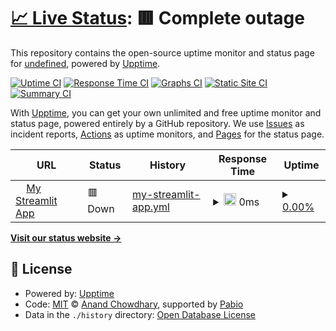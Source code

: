 # [📈 Live Status](https://undefined.github.io/undefined): <!--live status--> **🟥 Complete outage**

This repository contains the open-source uptime monitor and status page for [undefined](https://undefined.github.io/undefined), powered by [Upptime](https://github.com/upptime/upptime).

[![Uptime CI](https://github.com/undefined/undefined/workflows/Uptime%20CI/badge.svg)](https://github.com/undefined/undefined/actions?query=workflow%3A%22Uptime+CI%22)
[![Response Time CI](https://github.com/undefined/undefined/workflows/Response%20Time%20CI/badge.svg)](https://github.com/undefined/undefined/actions?query=workflow%3A%22Response+Time+CI%22)
[![Graphs CI](https://github.com/undefined/undefined/workflows/Graphs%20CI/badge.svg)](https://github.com/undefined/undefined/actions?query=workflow%3A%22Graphs+CI%22)
[![Static Site CI](https://github.com/undefined/undefined/workflows/Static%20Site%20CI/badge.svg)](https://github.com/undefined/undefined/actions?query=workflow%3A%22Static+Site+CI%22)
[![Summary CI](https://github.com/undefined/undefined/workflows/Summary%20CI/badge.svg)](https://github.com/undefined/undefined/actions?query=workflow%3A%22Summary+CI%22)

With [Upptime](https://upptime.js.org), you can get your own unlimited and free uptime monitor and status page, powered entirely by a GitHub repository. We use [Issues](https://github.com/undefined/undefined/issues) as incident reports, [Actions](https://github.com/undefined/undefined/actions) as uptime monitors, and [Pages](https://undefined.github.io/undefined) for the status page.

<!--start: status pages-->
<!-- This summary is generated by Upptime (https://github.com/upptime/upptime) -->
<!-- Do not edit this manually, your changes will be overwritten -->
<!-- prettier-ignore -->
| URL | Status | History | Response Time | Uptime |
| --- | ------ | ------- | ------------- | ------ |
| <img alt="" src="https://icons.duckduckgo.com/ip3/disaster-app.streamlit.app.ico" height="13"> [My Streamlit App](https://disaster-app.streamlit.app) | 🟥 Down | [my-streamlit-app.yml](https://github.com/workmeshari1/Disasteruptime/commits/HEAD/history/my-streamlit-app.yml) | <details><summary><img alt="Response time graph" src="./graphs/my-streamlit-app/response-time-week.png" height="20"> 0ms</summary><br><a href="https://undefined.github.io/undefined/history/my-streamlit-app"><img alt="Response time 0" src="https://img.shields.io/endpoint?url=https%3A%2F%2Fraw.githubusercontent.com%2Fworkmeshari1%2FDisasteruptime%2FHEAD%2Fapi%2Fmy-streamlit-app%2Fresponse-time.json"></a><br><a href="https://undefined.github.io/undefined/history/my-streamlit-app"><img alt="24-hour response time 0" src="https://img.shields.io/endpoint?url=https%3A%2F%2Fraw.githubusercontent.com%2Fworkmeshari1%2FDisasteruptime%2FHEAD%2Fapi%2Fmy-streamlit-app%2Fresponse-time-day.json"></a><br><a href="https://undefined.github.io/undefined/history/my-streamlit-app"><img alt="7-day response time 0" src="https://img.shields.io/endpoint?url=https%3A%2F%2Fraw.githubusercontent.com%2Fworkmeshari1%2FDisasteruptime%2FHEAD%2Fapi%2Fmy-streamlit-app%2Fresponse-time-week.json"></a><br><a href="https://undefined.github.io/undefined/history/my-streamlit-app"><img alt="30-day response time 0" src="https://img.shields.io/endpoint?url=https%3A%2F%2Fraw.githubusercontent.com%2Fworkmeshari1%2FDisasteruptime%2FHEAD%2Fapi%2Fmy-streamlit-app%2Fresponse-time-month.json"></a><br><a href="https://undefined.github.io/undefined/history/my-streamlit-app"><img alt="1-year response time 0" src="https://img.shields.io/endpoint?url=https%3A%2F%2Fraw.githubusercontent.com%2Fworkmeshari1%2FDisasteruptime%2FHEAD%2Fapi%2Fmy-streamlit-app%2Fresponse-time-year.json"></a></details> | <details><summary><a href="https://undefined.github.io/undefined/history/my-streamlit-app">0.00%</a></summary><a href="https://undefined.github.io/undefined/history/my-streamlit-app"><img alt="All-time uptime 0.00%" src="https://img.shields.io/endpoint?url=https%3A%2F%2Fraw.githubusercontent.com%2Fworkmeshari1%2FDisasteruptime%2FHEAD%2Fapi%2Fmy-streamlit-app%2Fuptime.json"></a><br><a href="https://undefined.github.io/undefined/history/my-streamlit-app"><img alt="24-hour uptime 0.00%" src="https://img.shields.io/endpoint?url=https%3A%2F%2Fraw.githubusercontent.com%2Fworkmeshari1%2FDisasteruptime%2FHEAD%2Fapi%2Fmy-streamlit-app%2Fuptime-day.json"></a><br><a href="https://undefined.github.io/undefined/history/my-streamlit-app"><img alt="7-day uptime 0.00%" src="https://img.shields.io/endpoint?url=https%3A%2F%2Fraw.githubusercontent.com%2Fworkmeshari1%2FDisasteruptime%2FHEAD%2Fapi%2Fmy-streamlit-app%2Fuptime-week.json"></a><br><a href="https://undefined.github.io/undefined/history/my-streamlit-app"><img alt="30-day uptime 1.38%" src="https://img.shields.io/endpoint?url=https%3A%2F%2Fraw.githubusercontent.com%2Fworkmeshari1%2FDisasteruptime%2FHEAD%2Fapi%2Fmy-streamlit-app%2Fuptime-month.json"></a><br><a href="https://undefined.github.io/undefined/history/my-streamlit-app"><img alt="1-year uptime 0.00%" src="https://img.shields.io/endpoint?url=https%3A%2F%2Fraw.githubusercontent.com%2Fworkmeshari1%2FDisasteruptime%2FHEAD%2Fapi%2Fmy-streamlit-app%2Fuptime-year.json"></a></details>

<!--end: status pages-->

[**Visit our status website →**](https://undefined.github.io/undefined)

## 📄 License

- Powered by: [Upptime](https://github.com/upptime/upptime)
- Code: [MIT](./LICENSE) © [Anand Chowdhary](https://anandchowdhary.com), supported by [Pabio](https://pabio.com)
- Data in the `./history` directory: [Open Database License](https://opendatacommons.org/licenses/odbl/1-0/)
